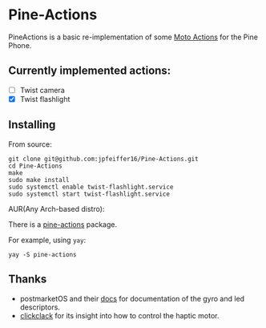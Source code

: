 # Pine-Actions
PineActions is a basic re-implementation of some [Moto Actions](https://play.google.com/store/apps/details?id=com.motorola.actions&hl=en_US&gl=US) for the Pine Phone.

## Currently implemented actions:

 - [ ] Twist camera
 - [x] Twist flashlight

## Installing

From source:

```shell
git clone git@github.com:jpfeiffer16/Pine-Actions.git
cd Pine-Actions
make
sudo make install
sudo systemctl enable twist-flashlight.service
sudo systemctl start twist-flashlight.service
```

AUR(Any Arch-based distro):

There is a [pine-actions](https://aur.archlinux.org/packages/pine-actions/) package.

For example, using `yay`:
```shell
yay -S pine-actions
```

## Thanks
- postmarketOS and their [docs](https://wiki.postmarketos.org/wiki/Phosh) for documentation of the gyro and led descriptors.
- [clickclack](https://git.sr.ht/~proycon/clickclack) for its insight into how to control the haptic motor.
